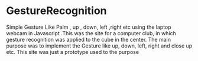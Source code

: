 # GestureRecognition
Simple Gesture Like Palm , up , down, left ,right etc using the laptop webcam in Javascript .This was the site for a computer club, in which gesture recognition was applied to the cube in the center. The main purpose was to implement the Gesture like up, down, left, right and close up etc. This site was just a prototype used to the purpose
